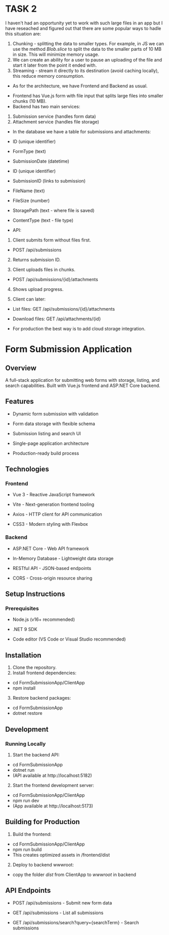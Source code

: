 ﻿# TASK 2

I haven't had an opportunity yet to work with such large files in an app but I have reseached and figured out that there are some popular ways to hadle this situation are:
1. Chunking - splitting the data to smaller types. For example, in JS we can use the method *Blob.slice* to split the data to the smaller parts of 10 MB in size. This will minimize memory usage.
2. We can create an ability for a user to pause an uploading of the file and start it later from the point it ended with.
3. Streaming - stream it directly to its destination (avoid caching locally), this reduce memory consumption.
-  As for the architecture, we have Frontend and Backend as usual. 
+ Frontend has Vue.js form with file input that splits large files into smaller chunks (10 MB). 
+ Backend has two main services:

1. Submission service (handles form data)
2. Attachment service (handles file storage)

- In the database we have a table for submissions and attachments:

+ ID (unique identifier)
+ FormType (text)
+ SubmissionDate (datetime)

+ ID (unique identifier)
+ SubmissionID (links to submission)
+ FileName (text)
+ FileSize (number)
+ StoragePath (text - where file is saved)
+ ContentType (text - file type)

- API:

1. Client submits form without files first.

+ POST /api/submissions

2. Returns submission ID.

3. Client uploads files in chunks.

+ POST /api/submissions/{id}/attachments

4. Shows upload progress.

5. Client can later:

+ List files: GET /api/submissions/{id}/attachments

+ Download files: GET /api/attachments/{id}

- For production the best way is to add cloud storage integration.

# Form Submission Application

## Overview
A full-stack application for submitting web forms with storage, listing, and search capabilities. Built with Vue.js frontend and ASP.NET Core backend.

## Features
- Dynamic form submission with validation

- Form data storage with flexible schema

- Submission listing and search UI

- Single-page application architecture

- Production-ready build process

## Technologies
### Frontend
+ Vue 3 - Reactive JavaScript framework

+ Vite - Next-generation frontend tooling

+ Axios - HTTP client for API communication

+ CSS3 - Modern styling with Flexbox

### Backend
+ ASP.NET Core - Web API framework

+ In-Memory Database - Lightweight data storage

+ RESTful API - JSON-based endpoints
 
+ CORS - Cross-origin resource sharing

## Setup Instructions
### Prerequisites
- Node.js (v16+ recommended)

- .NET 9 SDK

- Code editor (VS Code or Visual Studio recommended)

## Installation
1. Clone the repository.
2. Install frontend dependencies: 

+ cd FormSubmissionApp/ClientApp
+ npm install

3. Restore backend packages:

+ cd FormSubmissionApp
+ dotnet restore

## Development
### Running Locally
1. Start the backend API:

+ cd FormSubmissionApp
+ dotnet run
+ (API available at http://localhost:5182)

2. Start the frontend development server:

+ cd FormSubmissionApp/ClientApp
+ npm run dev
+ (App available at http://localhost:5173)

## Building for Production
1. Build the frontend:

+ cd FormSubmissionApp/ClientApp
+ npm run build
+ This creates optimized assets in /frontend/dist

2. Deploy to backend wwwroot:

+ copy the folder *dist* from ClientApp to *wwwroot* in backend

## API Endpoints
- POST /api/submissions - Submit new form data

- GET /api/submissions - List all submissions

- GET /api/submissions/search?query={searchTerm} - Search submissions
